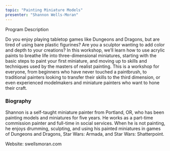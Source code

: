 ```yaml
---
topic: "Painting Miniature Models"
presenter: "Shannon Wells-Moran"
---
```


<div id="workshop-card></div>

### Program Description

Do you enjoy playing tabletop games like Dungeons and Dragons, but are tired of using bare plastic figurines? Are you a sculptor wanting to add color and depth to your creations? In this workshop, we’ll learn how to use acrylic paints to breathe life into three-dimensional miniatures, starting with the basic steps to paint your first miniature, and moving up to skills and techniques used by the masters of realist painting. This is a workshop for everyone, from beginners who have never touched a paintbrush, to traditional painters looking to transfer their skills to the third dimension, or even experienced modelmakers and miniature painters who want to hone their craft.

### Biography

Shannon is a self-taught miniature painter from Portland, OR, who has been painting models and miniatures for five years. He works as a part-time commission painter and full-time in social services. When he is not painting, he enjoys drumming, sculpting, and using his painted miniatures in games of Dungeons and Dragons, Star Wars: Armada, and Star Wars: Shatterpoint.

Website: swellsmoran.com

